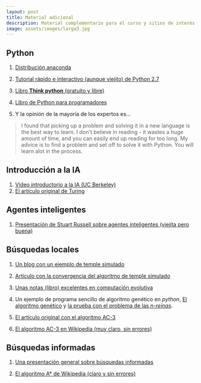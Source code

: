 ```yaml
---
layout: post
title: Material adicional
description: Material complementario para el curso y sitios de interés
image: assets/images/larga3.jpg
---
```




## Python

1. [Distribución anaconda](https://www.continuum.io/downloads)

2. [Tutorial rápido e interactivo (aunque viejito) de Python 2.7](http://www.learnpython.org)

3. [Libro **Think python** (gratuito y libre)](http://www.greenteapress.com/thinkpython/)

4. [Libro de Python para programadores](http://www.diveintopython.net)

5. Y la opinión de la mayoría de los expertos es...

> I found that picking up a problem and solving it in a new language
> is the best way to learn.  I don't believe in reading - it wastes a
> huge amount of time, and you can easily end up reading for too long.
> My advice is to find a problem and set off to solve it with
> Python. You will learn alot in the process.


## Introducción a la IA

1. [Video introductorio a la IA (UC Berkeley)](https://youtu.be/W1S-HSakPTM?t=23m23s)
3. [El artículo original de Turing](http://www.csee.umbc.edu/courses/471/papers/turing.pdf)

## Agentes inteligentes

1. [Presentación de Stuart Russell sobre agentes inteligentes (viejita
   pero buena)](http://aima.eecs.berkeley.edu/slides-pdf/chapter02.pdf)


## Búsquedas locales

1. [Un blog con un ejemplo de temple simulado](http://apmonitor.com/me575/index.php/Main/SimulatedAnnealing)

2. [Artículo con la convergencia del algoritmo de temple simulado](http://www.mit.edu/~dbertsim/papers/Optimization/Simulated%20annealing.pdf)

3. [Unas notas (libro) excelentes en computación evolutiva](http://delta.cs.cinvestav.mx/~ccoello/compevol/apuntes.pdf)

4. Un ejemplo de programa sencillo de algoritmo genético en *python*,
   [El algoritmo
   genético](https://raw.githubusercontent.com/IA-UNISON/material/master/codigo/ga/genetico.py)
   y [la prueba con el problema de las
   *n-reinas*](https://raw.githubusercontent.com/IA-UNISON/material/master/codigo/gagenetico_nreinas.py).

5. [El artículo original con el algoritmo AC-3](http://cse.unl.edu/~choueiry/Documents/Mackworth-AIJ77.pdf)

6. [El algoritmo AC-3 en Wikipedia (muy claro, sin errores)](https://en.wikipedia.org/wiki/AC-3_algorithm)


## Búsquedas informadas

1. [Una presentación general sobre búsquedas informadas](https://raw.githubusercontent.com/IA-UNISON/material/master/presentaciones/busquedas.pdf)

2. [El algoritmo A* de Wikipedia (claro y sin errores)](https://en.wikipedia.org/wiki/A*_search_algorithm)
